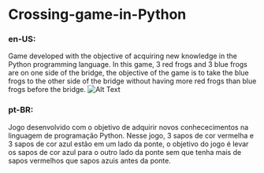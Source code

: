 # Crossing-game-in-Python
### en-US:

Game developed with the objective of acquiring new knowledge in the Python programming language. In this game, 3 red frogs and 3 blue frogs are on one side of the bridge, the objective of the game is to take the blue frogs to the other side of the bridge without having more red frogs than blue frogs before the bridge.
![Alt Text](https://github.com/pvictor1206/Crossing-game-in-Python/IN.gif)

### pt-BR:

Jogo desenvolvido com o objetivo de adquirir novos conhececimentos na linguagem de programação Python. Nesse jogo, 3 sapos de cor vermelha e 3 sapos de cor azul estão em um lado da ponte, o objetivo do jogo é levar os sapos de cor azul para o outro lado da ponte sem que tenha mais de sapos vermelhos que sapos azuis antes da ponte.
